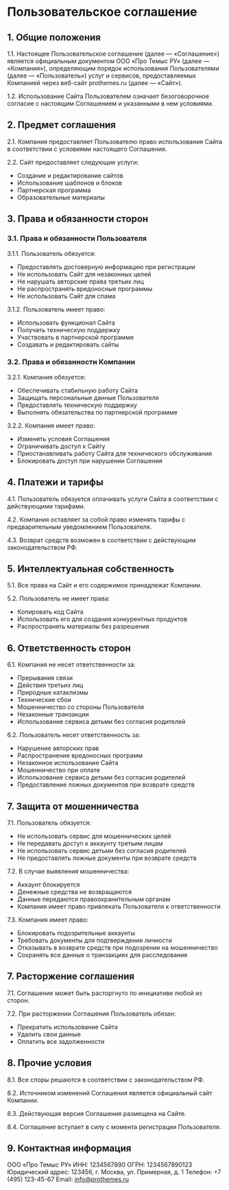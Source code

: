 # Пользовательское соглашение

## 1. Общие положения

1.1. Настоящее Пользовательское соглашение (далее — «Соглашение») является официальным документом ООО «Про Темыс РУ» (далее — «Компания»), определяющим порядок использования Пользователями (далее — «Пользователь») услуг и сервисов, предоставляемых Компанией через веб-сайт prothemes.ru (далее — «Сайт»).

1.2. Использование Сайта Пользователем означает безоговорочное согласие с настоящим Соглашением и указанными в нем условиями.

## 2. Предмет соглашения

2.1. Компания предоставляет Пользователю право использования Сайта в соответствии с условиями настоящего Соглашения.

2.2. Сайт предоставляет следующие услуги:
   - Создание и редактирование сайтов
   - Использование шаблонов и блоков
   - Партнерская программа
   - Образовательные материалы

## 3. Права и обязанности сторон

### 3.1. Права и обязанности Пользователя

3.1.1. Пользователь обязуется:
   - Предоставлять достоверную информацию при регистрации
   - Не использовать Сайт для незаконных целей
   - Не нарушать авторские права третьих лиц
   - Не распространять вредоносные программы
   - Не использовать Сайт для спама

3.1.2. Пользователь имеет право:
   - Использовать функционал Сайта
   - Получать техническую поддержку
   - Участвовать в партнерской программе
   - Создавать и редактировать сайты

### 3.2. Права и обязанности Компании

3.2.1. Компания обязуется:
   - Обеспечивать стабильную работу Сайта
   - Защищать персональные данные Пользователя
   - Предоставлять техническую поддержку
   - Выполнять обязательства по партнерской программе

3.2.2. Компания имеет право:
   - Изменять условия Соглашения
   - Ограничивать доступ к Сайту
   - Приостанавливать работу Сайта для технического обслуживания
   - Блокировать доступ при нарушении Соглашения

## 4. Платежи и тарифы

4.1. Пользователь обязуется оплачивать услуги Сайта в соответствии с действующими тарифами.

4.2. Компания оставляет за собой право изменять тарифы с предварительным уведомлением Пользователя.

4.3. Возврат средств возможен в соответствии с действующим законодательством РФ.

## 5. Интеллектуальная собственность

5.1. Все права на Сайт и его содержимое принадлежат Компании.

5.2. Пользователь не имеет права:
   - Копировать код Сайта
   - Использовать его для создания конкурентных продуктов
   - Распространять материалы без разрешения

## 6. Ответственность сторон

6.1. Компания не несет ответственности за:
   - Прерывания связи
   - Действия третьих лиц
   - Природные катаклизмы
   - Технические сбои
   - Мошенничество со стороны Пользователя
   - Незаконные транзакции
   - Использование сервиса детьми без согласия родителей

6.2. Пользователь несет ответственность за:
   - Нарушение авторских прав
   - Распространение вредоносных программ
   - Незаконное использование Сайта
   - Мошенничество при оплате
   - Использование сервиса детьми без согласия родителей
   - Предоставление ложных документов при возврате средств

## 7. Защита от мошенничества

7.1. Пользователь обязуется:
   - Не использовать сервис для мошеннических целей
   - Не передавать доступ к аккаунту третьим лицам
   - Не использовать сервис детьми без согласия родителей
   - Не предоставлять ложные документы при возврате средств

7.2. В случае выявления мошенничества:
   - Аккаунт блокируется
   - Денежные средства не возвращаются
   - Данные передаются правоохранительным органам
   - Компания имеет право привлекать Пользователя к ответственности

7.3. Компания имеет право:
   - Блокировать подозрительные аккаунты
   - Требовать документы для подтверждения личности
   - Отказывать в возврате средств при подозрении на мошенничество
   - Сохранять все данные о транзакциях для расследования

## 7. Расторжение соглашения

7.1. Соглашение может быть расторгнуто по инициативе любой из сторон.

7.2. При расторжении Соглашения Пользователь обязан:
   - Прекратить использование Сайта
   - Удалить свои данные
   - Оплатить все задолженности

## 8. Прочие условия

8.1. Все споры решаются в соответствии с законодательством РФ.

8.2. Источником изменений Соглашения является официальный сайт Компании.

8.3. Действующая версия Соглашения размещена на Сайте.

8.4. Соглашение вступает в силу с момента регистрации Пользователя.

## 9. Контактная информация

ООО «Про Темыс РУ»
ИНН: 1234567890
ОГРН: 1234567890123
Юридический адрес: 123456, г. Москва, ул. Примерная, д. 1
Телефон: +7 (495) 123-45-67
Email: info@prothemes.ru

